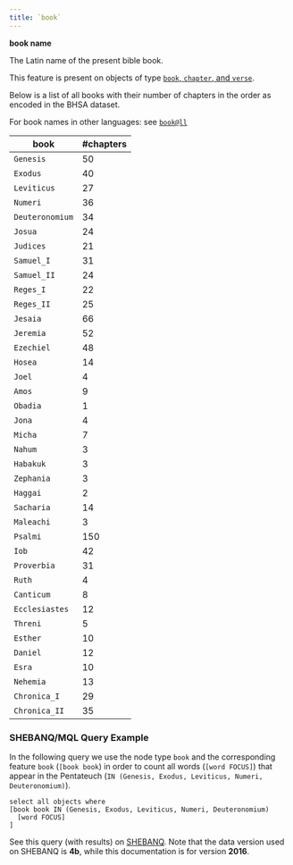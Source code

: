 ```yaml
---
title: `book`
---
```


**book name**

The Latin name of the present bible book.

This feature is present on objects of type
[`book`, `chapter`, and `verse`](otype.md).

Below is a list of all books with their number of chapters in the order as encoded in the BHSA dataset.

For book names in other languages: see [`book@ll`](book@ll.md)

book | #chapters
---|---
`Genesis`      | 50
`Exodus`       | 40
`Leviticus`    | 27
`Numeri`       | 36
`Deuteronomium`| 34
`Josua`        | 24
`Judices`      | 21
`Samuel_I`     | 31
`Samuel_II`    | 24
`Reges_I`      | 22
`Reges_II`     | 25
`Jesaia`       | 66
`Jeremia`      | 52
`Ezechiel`     | 48
`Hosea`        | 14
`Joel`         |  4
`Amos`         |  9
`Obadia`       |  1
`Jona`         |  4
`Micha`        |  7
`Nahum`        |  3
`Habakuk`      |  3
`Zephania`     |  3
`Haggai`       |  2
`Sacharia`     | 14
`Maleachi`     |  3
`Psalmi`       |150
`Iob`          | 42
`Proverbia`    | 31
`Ruth`         |  4
`Canticum`     |  8
`Ecclesiastes` | 12
`Threni`       |  5
`Esther`       | 10
`Daniel`       | 12
`Esra`         | 10
`Nehemia`      | 13
`Chronica_I`   | 29
`Chronica_II`  | 35  
  
  
  
### SHEBANQ/MQL Query Example

In the following query we use the node type `book` and the corresponding
feature `book` (`[book book`) in order to count all words (`[word FOCUS]`) that
appear in the Pentateuch (`IN (Genesis, Exodus, Leviticus, Numeri, Deuteronomium)`).

```
select all objects where  
[book book IN (Genesis, Exodus, Leviticus, Numeri, Deuteronomium)  
  [word FOCUS]  
]
```

See this query (with results) on [SHEBANQ]({{shebanq}}/hebrew/query?version=4b&id=1502).
Note that the data version used on SHEBANQ is **4b**, while this documentation
is for version **2016**.
